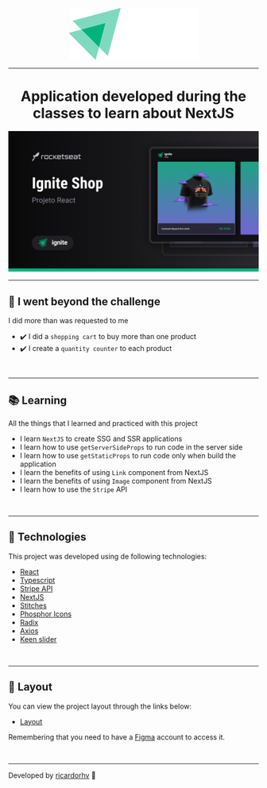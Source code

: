 <p align="center">
  <img src="./public/.github/logo.svg">
</p>

<hr>

<h1 align="center">Application developed during the classes to learn about NextJS</h1>

<img src="./public/.github/cover.png">

---

<!-- ## 🎥 Preview

### A little about the project 💻

<img src='./github/tour.gif'/>

<br>

--- -->

## 🚀 I went beyond the challenge

I did more than was requested to me

- ✔️ I did a `shopping cart` to buy more than one product
- ✔️ I create a `quantity counter` to each product

<br>

---

## 📚 Learning

All the things that I learned and practiced with this project

- I learn `NextJS` to create SSG and SSR applications
- I learn how to use `getServerSideProps` to run code in the server side
- I learn how to use `getStaticProps` to run code only when build the application
- I learn the benefits of using `Link` component from NextJS
- I learn the benefits of using `Image` component from NextJS
- I learn how to use the `Stripe` API

<br>

---

## 🧪 Technologies

This project was developed using de following technologies:

- [React](https://react.dev/)
- [Typescript](https://www.typescriptlang.org/)
- [Stripe API](https://stripe.com/docs/api?lang=node)
- [NextJS](https://nextjs.org/)
- [Stitches](https://stitches.dev/)
- [Phosphor Icons](https://phosphoricons.com/)
- [Radix](https://www.radix-ui.com/)
- [Axios](https://axios-http.com/ptbr/docs/intro)
- [Keen slider](https://keen-slider.io/)

<br>

---

## 🔖 Layout

You can view the project layout through the links below:

- [Layout](https://www.figma.com/file/FxlDRKOmznBbTH8DsTgnZU/Ignite-Shop-2.0/duplicate)

Remembering that you need to have a [Figma](http://figma.com/) account to access it.

<br>

---

Developed by [ricardorhv](https://github.com/ricardorhv) 👋
